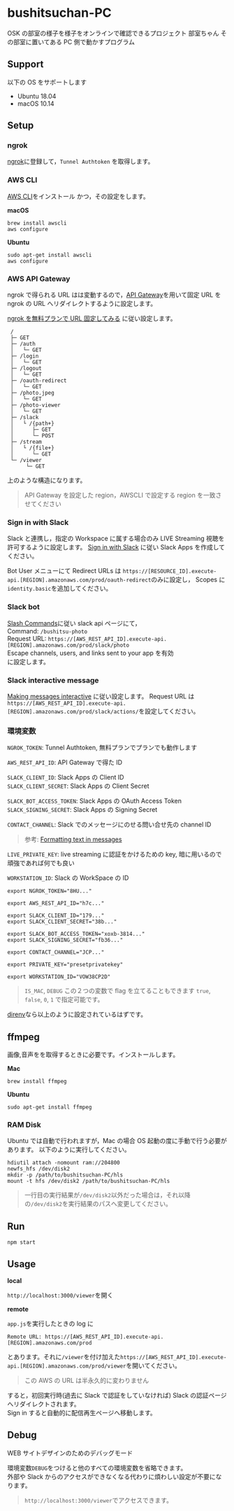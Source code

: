 # bushitsuchan-PC

OSK の部室の様子を様子をオンラインで確認できるプロジェクト 部室ちゃん
その部室に置いてある PC 側で動かすプログラム

## Support

以下の OS をサポートします

- Ubuntu 18.04
- macOS 10.14

## Setup

### ngrok

[ngrok](https://ngrok.com/)に登録して，`Tunnel Authtoken` を取得します。

### AWS CLI

[AWS CLI](https://aws.amazon.com/jp/cli/)をインストール
かつ，その設定をします。

**macOS**

```bash=
brew install awscli
aws configure
```

**Ubuntu**

```bash=
sudo apt-get install awscli
aws configure
```

### AWS API Gateway

ngrok で得られる URL はは変動するので，[API Gateway](https://aws.amazon.com/jp/api-gateway/)を用いて固定 URL を ngrok の URL へリダイレクトするように設定します。

[ngrok を無料プランで URL 固定してみる](https://qiita.com/miso_develop/items/bdcf15489b069ba1fa61) に従い設定します。

```text=
 /
 ├─ GET
 ├─ /auth
 │   └─ GET
 ├─ /login
 │   └─ GET
 ├─ /logout
 │   └─ GET
 ├─ /oauth-redirect
 │   └─ GET
 ├─ /photo.jpeg
 │   └─ GET
 ├─ /photo-viewer
 │   └─ GET
 ├─ /slack
 │   └ /{path+}
 │      ├─ GET
 │      └─ POST
 ├─ /stream
 │   └ /{file+}
 │      └─ GET
 └─ /viewer
      └─ GET
```

上のような構造になります。

> API Gateway を設定した region，AWSCLI で設定する region を一致させてください

### Sign in with Slack

Slack と連携し，指定の Workspace に属する場合のみ LIVE Streaming 視聴を許可するように設定します。
[Sign in with Slack](https://api.slack.com/docs/sign-in-with-slack) に従い Slack Apps を作成してください。

Bot User メニューにて Redirect URLs は
`https://[RESOURCE_ID].execute-api.[REGION].amazonaws.com/prod/oauth-redirect`のみに設定し，
Scopes に`identity.basic`を追加してください。

### Slack bot

[Slash Commands](https://api.slack.com/slash-commands)に従い slack api ページにて，  
Command: `/bushitsu-photo`  
Request URL: `https://[AWS_REST_API_ID].execute-api.[REGION].amazonaws.com/prod/slack/photo`  
Escape channels, users, and links sent to your app を有効  
に設定します。

### Slack interactive message

[Making messages interactive](https://api.slack.com/interactive-messages) に従い設定します。
Request URL は`https://[AWS_REST_API_ID].execute-api.[REGION].amazonaws.com/prod/slack/actions/`を設定してください。

### 環境変数

`NGROK_TOKEN`: Tunnel Authtoken, 無料プランでプランでも動作します

`AWS_REST_API_ID`: API Gateway で得た ID

`SLACK_CLIENT_ID`: Slack Apps の Client ID  
`SLACK_CLIENT_SECRET`: Slack Apps の Client Secret

`SLACK_BOT_ACCESS_TOKEN`: Slack Apps の OAuth Access Token  
`SLACK_SIGNING_SECRET`: Slack Apps の Signing Secret

`CONTACT_CHANNEL`: Slack でのメッセージにのせる問い合せ先の channel ID

> 参考: [Formatting text in messages](https://api.slack.com/messaging/composing/formatting#linking-channels)

`LIVE_PRIVATE_KEY`: live streaming に認証をかけるための key, 暗に用いるので頑強であれば何でも良い

`WORKSTATION_ID`: Slack の WorkSpace の ID

```bash=
export NGROK_TOKEN="8HU..."

export AWS_REST_API_ID="h7c..."

export SLACK_CLIENT_ID="179..."
export SLACK_CLIENT_SECRET="38b..."

export SLACK_BOT_ACCESS_TOKEN="xoxb-3814..."
export SLACK_SIGNING_SECRET="fb36..."

export CONTACT_CHANNEL="JCP..."

export PRIVATE_KEY="presetprivatekey"

export WORKSTATION_ID="VOW38CP2D"
```

> `IS_MAC`, `DEBUG` この２つの変数で flag を立てることもできます
> `true`, `false`, `0`, `1` で指定可能です。

[direnv](https://direnv.net/)なら以上のように設定されているはずです。

## ffmpeg

画像,音声をを取得するときに必要です。インストールします。

**Mac**

```bash=
brew install ffmpeg
```

**Ubuntu**

```bash=
sudo apt-get install ffmpeg
```

### RAM Disk

Ubuntu では自動で行われますが，Mac の場合 OS 起動の度に手動で行う必要があります。
以下のように実行してください。

```bash=
hdiutil attach -nomount ram://204800
newfs_hfs /dev/disk2
mkdir -p /path/to/bushitsuchan-PC/hls
mount -t hfs /dev/disk2 /path/to/bushitsuchan-PC/hls
```

> 一行目の実行結果が`/dev/disk2`以外だった場合は，それ以降の`/dev/disk2`を実行結果のパスへ変更してください。

## Run

```bash=
npm start
```

## Usage

**local**

`http://localhost:3000/viewer`を開く

**remote**

`app.js`を実行したときの log に

```text=
Remote URL: https://[AWS_REST_API_ID].execute-api.[REGION].amazonaws.com/prod
```

とあります。それに`/viewer`を付け加えた`https://[AWS_REST_API_ID].execute-api.[REGION].amazonaws.com/prod/viewer`を開いてください。

> この AWS の URL は半永久的に変わりません

すると，初回実行時(過去に Slack で認証をしていなければ) Slack の認証ページへリダイレクトされます。  
Sign in すると自動的に配信再生ページへ移動します。

## Debug

WEB サイトデザインのためのデバッグモード

環境変数`DEBUG`をつけると他のすべての環境変数を省略できます。  
外部や Slack からのアクセスができなくなる代わりに煩わしい設定が不要になります。

> `http://localhost:3000/viewer`でアクセスできます。
